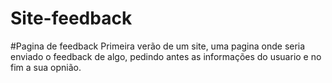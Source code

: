 # Site-feedback
 #Pagina de feedback
 Primeira verão de um site, uma pagina onde seria enviado o feedback de algo, pedindo antes as informações do usuario e no fim a sua opnião.

